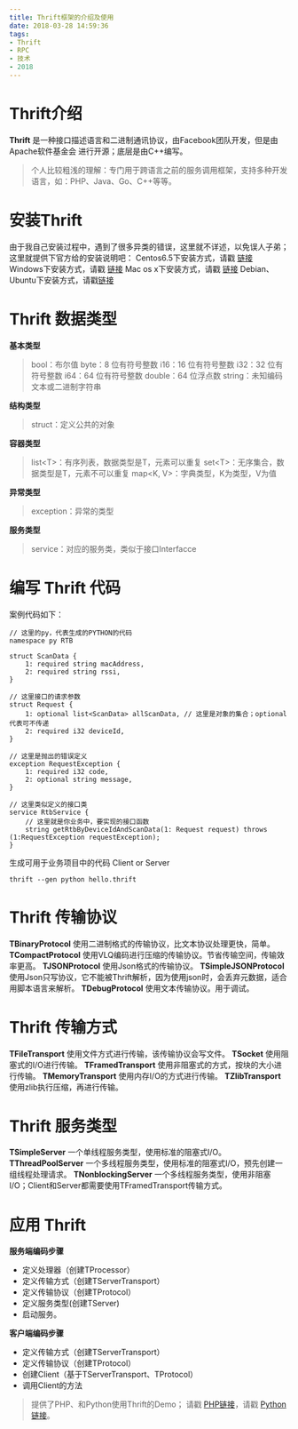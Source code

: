 ```yaml
---
title: Thrift框架的介绍及使用
date: 2018-03-28 14:59:36
tags:
- Thrift
- RPC
- 技术
- 2018
---
```

# Thrift介绍

**Thrift** 是一种接口描述语言和二进制通讯协议，由Facebook团队开发，但是由 Apache软件基金会 进行开源；底层是由C++编写。
>个人比较粗浅的理解：专门用于跨语言之前的服务调用框架，支持多种开发语言，如：PHP、Java、Go、C++等等。

# 安装Thrift

由于我自己安装过程中，遇到了很多异类的错误，这里就不详述，以免误人子弟；这里就提供下官方给的安装说明吧：
Centos6.5下安装方式，请戳 [链接](https://thrift.apache.org/docs/install/centos)
Windows下安装方式，请戳 [链接](https://thrift.apache.org/docs/install/windows)
Mac os x下安装方式，请戳 [链接](https://thrift.apache.org/docs/install/os_x)
Debian、Ubuntu下安装方式，请戳[链接](https://thrift.apache.org/docs/install/debian)

<!-- more -->

# Thrift 数据类型

**基本类型**

> bool：布尔值
> byte：8 位有符号整数
> i16：16 位有符号整数
> i32：32 位有符号整数
> i64：64 位有符号整数
> double：64 位浮点数
> string：未知编码文本或二进制字符串

**结构类型**

> struct：定义公共的对象

**容器类型**

> list&lt;T&gt;：有序列表，数据类型是T，元素可以重复
> set&lt;T&gt;：无序集合，数据类型是T，元素不可以重复
> map&lt;K, V&gt;：字典类型，K为类型，V为值

**异常类型**

> exception：异常的类型

**服务类型**

> service：对应的服务类，类似于接口Interfacce

# 编写 Thrift 代码

案例代码如下：

```
// 这里的py，代表生成的PYTHON的代码
namespace py RTB 

struct ScanData {
    1: required string macAddress,
    2: required string rssi,
}

// 这里接口的请求参数
struct Request {
    1: optional list<ScanData> allScanData, // 这里是对象的集合；optional 代表可不传递
    2: required i32 deviceId,
}

// 这里是抛出的错误定义
exception RequestException {
    1: required i32 code,
    2: optional string message,
}

// 这里类似定义的接口类
service RtbService {
    // 这里就是你业务中，要实现的接口函数
    string getRtbByDeviceIdAndScanData(1: Request request) throws (1:RequestException requestException);
}
```

生成可用于业务项目中的代码 Client or Server 

```
thrift --gen python hello.thrift
```

# Thrift 传输协议

**TBinaryProtocol** 使用二进制格式的传输协议，比文本协议处理更快，简单。
**TCompactProtocol** 使用VLQ编码进行压缩的传输协议。节省传输空间，传输效率更高。
**TJSONProtocol** 使用Json格式的传输协议。
**TSimpleJSONProtocol**  使用Json只写协议，它不能被Thrift解析，因为使用json时，会丢弃元数据，适合用脚本语言来解析。
**TDebugProtocol** 使用文本传输协议。用于调试。

# Thrift 传输方式

**TFileTransport** 使用文件方式进行传输，该传输协议会写文件。
**TSocket** 使用阻塞式的I/O进行传输。
**TFramedTransport** 使用非阻塞式的方式，按块的大小进行传输。
**TMemoryTransport** 使用内存I/O的方式进行传输。
**TZlibTransport** 使用zlib执行压缩，再进行传输。

# Thrift 服务类型

**TSimpleServer**  一个单线程服务类型，使用标准的阻塞式I/O。 
**TThreadPoolServer** 一个多线程服务类型，使用标准的阻塞式I/O，预先创建一组线程处理请求。
**TNonblockingServer** 一个多线程服务类型，使用非阻塞I/O；Client和Server都需要使用TFramedTransport传输方式。

# 应用 Thrift

**服务端编码步骤**
- 定义处理器（创建TProcessor）
- 定义传输方式（创建TServerTransport）
- 定义传输协议（创建TProtocol）
- 定义服务类型(创建TServer)
- 启动服务。

**客户端编码步骤**
- 定义传输方式（创建TServerTransport）
- 定义传输协议（创建TProtocol）
- 创建Client（基于TServerTransport、TProtocol）
- 调用Client的方法

> 提供了PHP、和Python使用Thrift的Demo； 请戳 [PHP链接](https://github.com/wbz93815/php-thrift)，请戳 [Python链接](https://github.com/wbz93815/python-thrift)。
